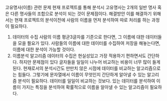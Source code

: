 고유명사(이름) 관련 문제
현재 프로젝트를 통해 분석시 고유명사는 2개의 일반 명사 혹은 다른 명사들의 조합으로 분석이 되는 것이 문제점이다.
해결방안
이를 해결하기 위해서는 현재 프로젝트의 분석이전에 사람의 이름을 먼저 분석하여 따로 처리를 하는 과정이 필요하다.
1. 데이터의 수집
사람의 이름 평균3글자를 기준으로 한다면, 그 이름에 대한 데이터들을 모을 픨요가 있다. 사람들의 이름에 대한 데이터를 수집하여 저장을 해놓는다면, 이름에 대한 분석이 가능할 것이다.
2. 이름분석 알고리즘
데이터의 수집은 현실성있고 가장 적용하기 편하면서도 간단하다. 하지만 문제점이 있다 글자들을 일일이 나누어 비교하는 비용이 너무 많이 들게 된다. 현재로서의 분석시간도 만만치 않은 시점에 데이터를 비교하는 알고리즘으로는 힘들다. 그렇기에 문자열에서 이름이 무엇인지 간단하게 알아낼 수 있는 알고리즘 분석이 필요하다. 데이터를 일일이 비교하는 것보다. 있는 데이터를 분석하여 이름이 가지는 특징을 분석하여 확률적으로 이름을 알아낼 수 있는 알고리즘이 필요하다.
